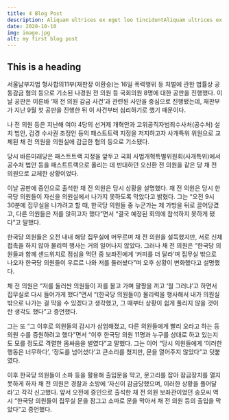 ```yaml
---
title: 4 Blog Post
description: Aliquam ultrices ex eget leo tinciduntAliquam ultrices ex eget leo tinciduntAliquam ultrices ex eget leo tinciduntAliquam ultrices ex eget leo tincidunt
date: 2020-10-10
img: image.jpg
alt: my first blog post
---
```


## This is a heading

서울남부지법 형사합의11부(재판장 이환승)는 16일 폭력행위 등 처벌에 관한 법률상 공동감금 혐의 등으로 기소된 나경원 전 의원 등 국회의원 8명에 대한 공판을 진행했다. 이날 공판은 이른바 ‘채 전 의원 감금 사건’과 관련된 사안을 중심으로 진행됐는데, 재판부가 지난 9월 첫 공판을 진행한 뒤 이 사건부터 심리하기로 했기 때문이다.

나 전 의원 등은 지난해 여야 4당의 선거제 개혁안과 고위공직자범죄수사처(공수처) 설치 법안, 검경 수사권 조정안 등의 패스트트랙 지정을 저지하고자 사개특위 위원으로 교체된 채 전 의원을 의원실에 감금한 혐의 등으로 기소됐다.

당시 바른미래당은 패스트트랙 지정을 앞두고 국회 사법개혁특별위원회(사개특위)에서 공수처 법안 등을 패스트트랙으로 올리는 데 반대하던 오신환 전 의원을 같은 당 채 전 의원으로 교체한 상황이었다.

이날 공판에 증인으로 출석한 채 전 의원은 당시 상황을 설명했다. 채 전 의원은 당시 한국당 의원들이 자신을 의원실에서 나가지 못하도록 막았다고 밝혔다. 그는 “오전 9시 30분에 집무실을 나가려고 할 때, 한국당 의원들 중 누군가는 제 가방을 뒤로 끌어당겼고, 다른 의원들은 저를 앉히고자 했다”면서 “결국 예정된 회의에 참석하지 못하게 됐다”고 말했다.

한국당 의원들은 오전 내내 해당 집무실에 머무르며 채 전 의원을 설득했지만, 서로 신체 접촉을 하지 않아 물리력 행사는 거의 일어나지 않았다. 그러나 채 전 의원은 “한국당 의원들과 함께 샌드위치로 점심을 먹던 중 보좌진에게 ‘커피를 더 달라’며 집무실 밖으로 나오자 한국당 의원들이 우르르 나와 저를 둘러쌌다”며 오후 상황이 변화했다고 설명했다.

채 전 의원은 “저를 둘러싼 의원들이 저를 몰고 가며 팔짱을 끼고 ‘뭘 그러냐’고 하면서 집무실로 다시 들어가게 했다”면서 “(한국당 의원들이) 물리력을 행사해서 내가 의원실 밖으로 나가는 걸 막을 수 있겠다고 생각했고, 그 때부터 상황이 쉽게 풀리지 않을 것이란 생각도 했다”고 증언했다.

그는 또 “그 이후로 의원들의 감시가 삼엄해졌고, 다른 의원들에게 빨리 오라고 하는 등 의원 수를 증원하려고 했다”면서 “이후 한국당 의원 11명과 누구를 상대로 하고 있는지도 모를 정도로 격렬한 몸싸움을 벌였다”고 말했다. 그는 이어 “당시 의원들에게 ‘이러한 행동은 너무하다’, ‘정도를 넘어섰다’고 큰소리를 쳤지만, 문을 열어주지 않았다”고 덧붙였다.

이후 한국당 의원들이 소파 등을 활용해 출입문을 막고, 문고리를 잡아 잠금장치를 열지 못하게 하자 채 전 의원은 경찰과 소방에 ‘자신이 감금당했으며, 이러한 상황을 풀어달라’고 각각 신고했다. 앞서 오전에 증인으로 출석한 채 전 의원 보좌관이었던 송모씨 역시 “한국당 의원들이 집무실 문을 잠그고 소파로 문을 막아서 채 전 의원 등의 출입을 막았다”고 증언했다.